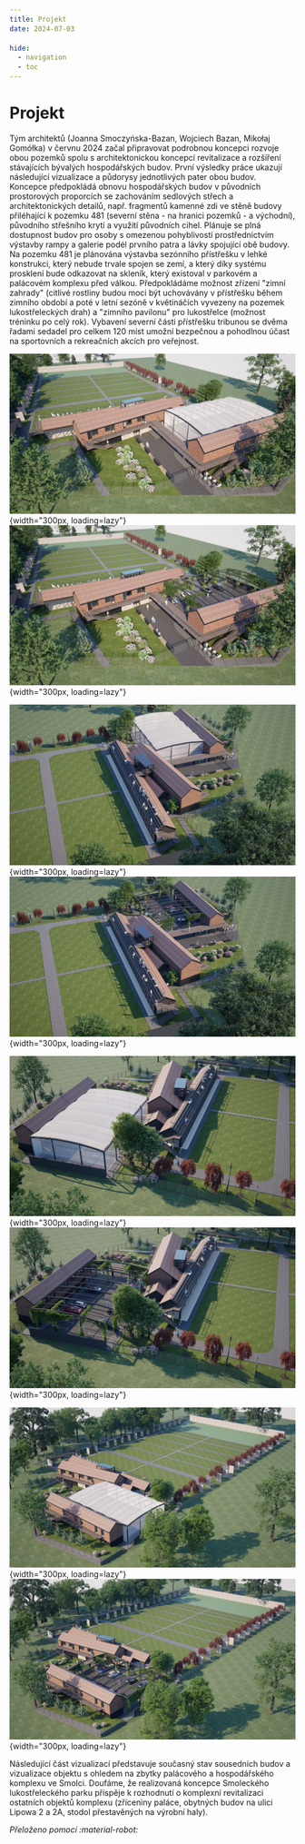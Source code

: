 ```yaml
---
title: Projekt
date: 2024-07-03

hide:
  - navigation
  - toc
---
```


# Projekt

Tým architektů (Joanna Smoczyńska-Bazan, Wojciech Bazan, Mikołaj Gomółka) v červnu 2024 začal připravovat podrobnou koncepci rozvoje obou pozemků spolu s architektonickou koncepcí revitalizace a rozšíření stávajících bývalých hospodářských budov. První výsledky práce ukazují následující vizualizace a půdorysy jednotlivých pater obou budov. Koncepce předpokládá obnovu hospodářských budov v původních prostorových proporcích se zachováním sedlových střech a architektonických detailů, např. fragmentů kamenné zdi ve stěně budovy přiléhající k pozemku 481 (severní stěna - na hranici pozemků - a východní), původního střešního krytí a využití původních cihel. Plánuje se plná dostupnost budov pro osoby s omezenou pohyblivostí prostřednictvím výstavby rampy a galerie podél prvního patra a lávky spojující obě budovy. Na pozemku 481 je plánována výstavba sezónního přístřešku v lehké konstrukci, který nebude trvale spojen se zemí, a který díky systému prosklení bude odkazovat na skleník, který existoval v parkovém a palácovém komplexu před válkou. Předpokládáme možnost zřízení "zimní zahrady" (citlivé rostliny budou moci být uchovávány v přístřešku během zimního období a poté v letní sezóně v květináčích vyvezeny na pozemek lukostřeleckých drah) a "zimního pavilonu" pro lukostřelce (možnost tréninku po celý rok). Vybavení severní části přístřešku tribunou se dvěma řadami sedadel pro celkem 120 míst umožní bezpečnou a pohodlnou účast na sportovních a rekreačních akcích pro veřejnost.


![vizualizace](assets/wizualizacja/20240625_Smolec_widok_z_lotu_ptaka_01_A.JPG){width="300px, loading=lazy"}
![vizualizace](assets/wizualizacja/20240625_Smolec_widok_z_lotu_ptaka_01_B.JPG){width="300px, loading=lazy"}

![vizualizace](assets/wizualizacja/20240625_Smolec_widok_z_lotu_ptaka_02_A.JPG){width="300px, loading=lazy"}
![vizualizace](assets/wizualizacja/20240625_Smolec_widok_z_lotu_ptaka_02_B.JPG){width="300px, loading=lazy"}

![vizualizace](assets/wizualizacja/20240625_Smolec_widok_z_lotu_ptaka_03_A.JPG){width="300px, loading=lazy"}
![vizualizace](assets/wizualizacja/20240625_Smolec_widok_z_lotu_ptaka_03_B.JPG){width="300px, loading=lazy"}

![vizualizace](assets/wizualizacja/20240625_Smolec_widok_z_lotu_ptaka_04_A.JPG){width="300px, loading=lazy"}
![vizualizace](assets/wizualizacja/20240625_Smolec_widok_z_lotu_ptaka_04_B.JPG){width="300px, loading=lazy"}



Následující část vizualizací představuje současný stav sousedních budov a vizualizace objektu s ohledem na zbytky palácového a hospodářského komplexu ve Smolci. Doufáme, že realizovaná koncepce Smoleckého lukostřeleckého parku přispěje k rozhodnutí o komplexní revitalizaci ostatních objektů komplexu (zříceniny paláce, obytných budov na ulici Lipowa 2 a 2A, stodol přestavěných na výrobní haly).

*Přeloženo pomocí :material-robot:*
